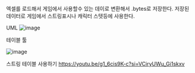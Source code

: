 엑셀를 로드해서 게임에서 사용할수 있는 데이로 변환해서 .bytes로 저장한다.
저장된 데이터로 게임에서 스트링표시나 캐릭터 스텟등에 사용한다.

UML
![image](https://github.com/wyuurla/Unity-Table/assets/37171461/9d2851e6-8362-4ab1-af05-b3e07a118fbd)

테이블 툴

![image](https://github.com/wyuurla/Unity-Table/assets/37171461/833c0fcc-26af-4939-a706-b9c9279e81f2)

스트링 테이블 사용하기 
https://youtu.be/g1_6cis9K-c?si=VCiryUWu_Gi1skxv
